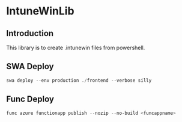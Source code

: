 # IntuneWinLib

## Introduction

This library is to create .intunewin files from powershell.

## SWA Deploy

```powershell
swa deploy --env production ./frontend --verbose silly
```

## Func Deploy
```powershell
func azure functionapp publish --nozip --no-build <funcappname>
```